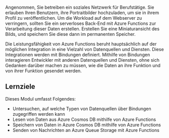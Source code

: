 Angenommen, Sie betreiben ein soziales Netzwerk für Berufstätige. Sie erlauben Ihren Benutzern, ihre Portraitbilder hochzuladen, um sie in ihrem Profil zu veröffentlichen. Um die Workload auf dem Webserver zu verringern, sollten Sie ein serverloses Back-End mit Azure Functions zur Verarbeitung dieser Daten erstellen. Erstellen Sie eine Miniaturansicht des Bilds, und speichern Sie diese dann im permanenten Speicher. 

Die Leistungsfähigkeit von Azure Functions beruht hauptsächlich auf der möglichen Integration in eine Vielzahl von Datenquellen und Diensten. Diese Integrationen werden mit Bindungen definiert. Mithilfe von Bindungen interagieren Entwickler mit anderen Datenquellen und Diensten, ohne sich Gedanken darüber machen zu müssen, wie die Daten an ihre Funktion und von ihrer Funktion gesendet werden.

## <a name="learning-objectives"></a>Lernziele

Dieses Modul umfasst Folgendes:

- Untersuchen, auf welche Typen von Datenquellen über Bindungen zugegriffen werden kann
- Lesen von Daten aus Azure Cosmos DB mithilfe von Azure Functions
- Speichern von Daten in Azure Cosmos DB mithilfe von Azure Functions
- Senden von Nachrichten an Azure Queue Storage mit Azure Functions
